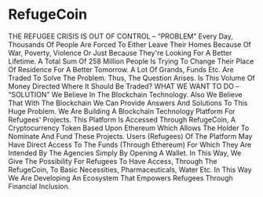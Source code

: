 # RefugeCoin
THE REFUGEE CRISIS IS OUT OF CONTROL – “PROBLEM” 
Every Day, Thousands Of People Are Forced To Either Leave Their Homes Because Of War, Poverty, Violence Or Just Because They're Looking For A Better Lifetime. A Total Sum Of 258 Million People Is Trying To Change Their Place Of Residence For A Better Tomorrow. A Lot Of Grands, Funds Etc. Are Traded To Solve The Problem. Thus, The Question Arises. Is This Volume Of Money Directed Where It Should Be Traded? 
WHAT WE WANT TO DO – “SOLUTION” 
We Believe In The Blockchain Technology. Also We Believe That With The  Blockchain We Can Provide Answers And Solutions To This Huge Problem. We Are Building A Blockchain Technology Platform For Refugees' Projects. This Platform Is Accessed Through RefugeCoin, A Cryptocurrency Token Based Upon Ethereum Which Allows The Holder To Nominate And Fund These Projects. Users (Refugees) Of The Platform May Have Direct Access To The Funds (Through Ethereum) For Which They Are Intended By The Agencies Simply By Opening A Wallet. In This Way, We Give The Possibility For Refugees To Have Access, Through The RefugeCoin, To Basic Necessities, Pharmaceuticals, Water Etc. In This Way We Are Developing An Ecosystem That Empowers Refugees Through Financial Inclusion.
